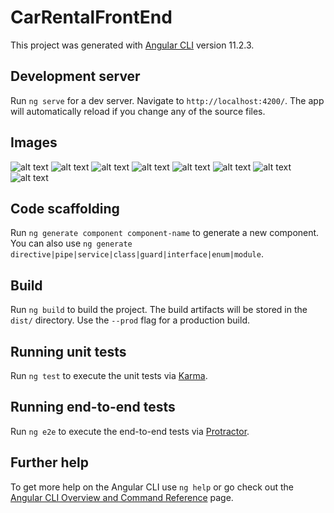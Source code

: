 # CarRentalFrontEnd

This project was generated with [Angular CLI](https://github.com/angular/angular-cli) version 11.2.3.

## Development server

Run `ng serve` for a dev server. Navigate to `http://localhost:4200/`. The app will automatically reload if you change any of the source files.

## Images

![alt text](https://github.com/Aysenurert123/RentACarProject/blob/master/readmeImages/1.PNG?raw=true)
![alt text](https://github.com/Aysenurert123/RentACarProject/blob/master/readmeImages/2.PNG?raw=true)
![alt text](https://github.com/Aysenurert123/RentACarProject/blob/master/readmeImages/3.PNG?raw=true)
![alt text](https://github.com/Aysenurert123/RentACarProject/blob/master/readmeImages/4.PNG?raw=true)
![alt text](https://github.com/Aysenurert123/RentACarProject/blob/master/readmeImages/5.PNG?raw=true)
![alt text](https://github.com/Aysenurert123/RentACarProject/blob/master/readmeImages/6.png?raw=true)
![alt text](https://github.com/Aysenurert123/RentACarProject/blob/master/readmeImages/7.PNG?raw=true)
![alt text](https://github.com/Aysenurert123/RentACarProject/blob/master/readmeImages/8.PNG?raw=true)


## Code scaffolding

Run `ng generate component component-name` to generate a new component. You can also use `ng generate directive|pipe|service|class|guard|interface|enum|module`.

## Build

Run `ng build` to build the project. The build artifacts will be stored in the `dist/` directory. Use the `--prod` flag for a production build.

## Running unit tests

Run `ng test` to execute the unit tests via [Karma](https://karma-runner.github.io).

## Running end-to-end tests

Run `ng e2e` to execute the end-to-end tests via [Protractor](http://www.protractortest.org/).

## Further help

To get more help on the Angular CLI use `ng help` or go check out the [Angular CLI Overview and Command Reference](https://angular.io/cli) page.
